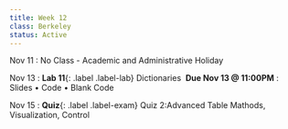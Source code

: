 ```yaml
---
title: Week 12 
class: Berkeley
status: Active
---
```


Nov 11
: No Class - Academic and Administrative Holiday

Nov 13
: **Lab 11**{: .label .label-lab} Dictionaries &nbsp;**Due Nov 13 @ 11:00PM**
  : Slides &#8226; Code &#8226; Blank Code

Nov 15
: **Quiz**{: .label .label-exam} Quiz 2:Advanced Table Mathods, Visualization, Control 